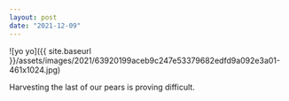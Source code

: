 ```yaml
---
layout: post
date: "2021-12-09"
---
```


![yo yo]({{ site.baseurl }}/assets/images/2021/63920199aceb9c247e53379682edfd9a092e3a01-461x1024.jpg)

Harvesting the last of our pears is proving difficult.
